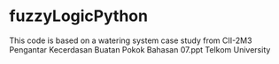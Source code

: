# fuzzyLogicPython
This code is based on a watering system case study from CII-2M3 Pengantar Kecerdasan Buatan Pokok Bahasan 07.ppt Telkom University
